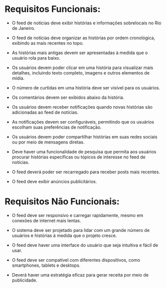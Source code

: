 
# Requisitos Funcionais: 

- O feed de notícias deve exibir histórias e informações sobrelocais no Rio de Janeiro.

- O feed de notícias deve organizar as histórias por ordem cronológica, exibindo as mais recentes no topo.

- As histórias mais antigas devem ser apresentadas à medida que o usuário rola para baixo.

- Os usuários devem poder clicar em uma história para visualizar mais detalhes, incluindo texto completo, imagens e outros elementos de mídia.

- O número de curtidas em uma história deve ser visível para os usuários.

- Os comentários devem ser exibidos abaixo da história.

- Os usuários devem receber notificações quando novas histórias são adicionadas ao feed de notícias.

- As notificações devem ser configuráveis, permitindo que os usuários escolham suas preferências de notificação.

- Os usuários devem poder compartilhar histórias em suas redes sociais ou por meio de mensagens diretas.

- Deve haver uma funcionalidade de pesquisa que permita aos usuários procurar histórias específicas ou tópicos de interesse no feed de notícias.

- O feed deverá poder ser recarregado para receber posts mais recentes.

- O feed deve exibir anúncios publicitários.


# Requisitos Não Funcionais: 

- O feed deve ser responsivo e carregar rapidamente, mesmo em conexões de internet mais lentas.

- O sistema deve ser projetado para lidar com um grande número de usuários e histórias à medida que o projeto cresce.

- O feed deve haver uma interface do usuário que seja intuitiva e fácil de usar.

- O feed deve ser compatível com diferentes dispositivos, como smartphones, tablets e desktops.

- Deverá haver uma estratégia eficaz para gerar receita por meio de publicidade.
